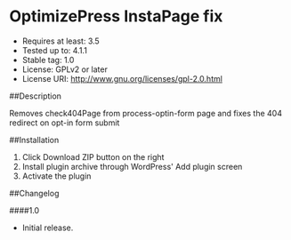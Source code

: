 # OptimizePress InstaPage fix
* Requires at least: 3.5
* Tested up to: 4.1.1
* Stable tag: 1.0
* License: GPLv2 or later
* License URI: http://www.gnu.org/licenses/gpl-2.0.html

##Description

Removes check404Page from process-optin-form page and fixes the 404 redirect on opt-in form submit

##Installation

1. Click Download ZIP button on the right
2. Install plugin archive through WordPress' Add plugin screen
3. Activate the plugin


##Changelog

####1.0
* Initial release.